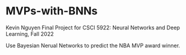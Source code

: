 # MVPs-with-BNNs
Kevin Nguyen
Final Project for CSCI 5922: Neural Networks and Deep Learning, Fall 2022

Use Bayesian Nerual Networks to predict the NBA MVP award winner. 
